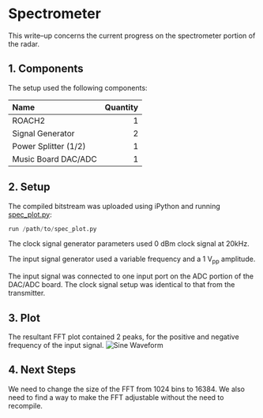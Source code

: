 # Spectrometer
This write–up concerns the current progress on the spectrometer portion of the radar.

## 1. Components
The setup used the following components:

|Name|Quantity|
|:---|---:|
|ROACH2|1|
|Signal Generator|2|
|Power Splitter (1/2)|1|
|Music Board DAC/ADC|1|

## 2. Setup
The compiled bitstream was uploaded using iPython and running [spec_plot.py](spectrometer/spec_plot.py):
```python
run /path/to/spec_plot.py
```

The clock signal generator parameters used 0 dBm clock signal at 20kHz.

The input signal generator used a variable frequency and a 1 V<sub>pp</sub> amplitude.

The input signal was connected to one input port on the ADC portion of the DAC/ADC board. The clock signal setup was identical to that from the transmitter.

## 3. Plot
The resultant FFT plot contained 2 peaks, for the positive and negative frequency of the input signal.
![Sine Waveform](https://i.imgur.com/LSk9laW.png)

## 4. Next Steps
We need to change the size of the FFT from 1024 bins to 16384. We also need to find a way to make the FFT adjustable without the need to recompile.

